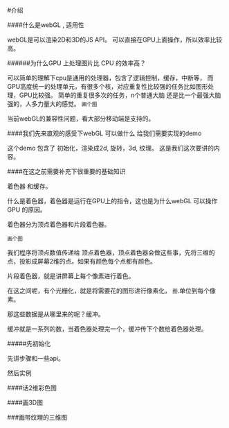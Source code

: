#介绍

####什么是webGL , 适用性

webGL是可以渲染2D和3D的JS API。 可以直接在GPU上面操作，所以效率比较高。

######为什么GPU 上处理图片比 CPU 的效率高？

可以简单的理解下cpu是通用的处理器，包含了逻辑控制，缓存，中断等， 而GPU高度统一的处理单元，有很多个核，对应重复性比较强的任务比如图形处理，GPU比较强。 简单的重复很多次的任务，n个普通大脑 还是比一个最强大脑强的，人多力量大的感觉。
`画个图`

当前webGL的兼容性问题，看大部分移动端是支持的。

####我们先来直观的感受下webGL 可以做什么
给我们需要实现的demo

这个demo 包含了 初始化，渲染成2d, 旋转，3d, 纹理。 这是我们这次要讲的内容。

####在这之前需要补充下很重要的基础知识

着色器 和缓存。

什么是着色器，着色器是运行在GPU上的指令，这也是为什么webGL 可以操作GPU 的原因。

着色器分为顶点着色器和片段着色器。

`画个图`

我们程序将顶点数值传递给 顶点着色器，顶点着色器会做这些事，先将三维的点，投影成屏幕2维的点。如果有颜色每个点都有颜色。

片段着色器，就是讲屏幕上每个像素进行着色。

在这之间呢，有个光栅化，就是将需要花的图形进行像素化，	`图`.单位到每个像素。

那这些数据是从哪里来的呢？缓冲。

缓冲就是一系列的数，当着色器处理完一个，缓冲传下个数给着色器处理。

#####先初始化

先讲步骤和一些api。

然后实例

####话2维彩色图

####画3D图


###画带纹理的三维图

